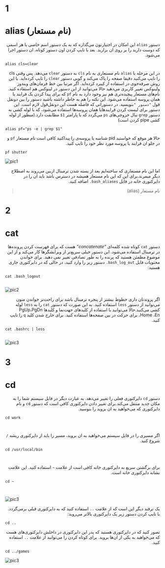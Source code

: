 # 1 
# alias  (نام مستعار)

<div dir=rtl>

دستور `alias` این امکان در اختیارتون می‌گذاره که به یک دستور اسم خاصی یا هر اسمی که دوست دارید را بر روی ان بزارید. بعد با تایپ کردن اون دستور کوتاه، ان دستور اجرا می‌شود.
<div dir=ltr>

```
alias cls=clear

```

<div dir=rtl>

در این مرحله با `alias` نام مستعاری به نام `cls` به دستور `clear` می‌دهد. پس وقتی cls را تایپ می‌کنید دقیقا صفحه را پاک می‌کند و گویی دستور `clear` را تایپ کرده‌اید. با این روش صرفه‌جوی در استفاده از کیبرد کرده‌اید.
اگر مرتبا بین خط فرمان‌های ویندوز ولینوکس تغییر کاربری می‌دهید حالا می‌توانید از این دستور در لینوکس هم استفاده کنید. نام‌های مستعار پیچیده‌تری هم نیز وجود دارد به نام `pf` که برای پیدا کردن یک فرایند یا همان پروسه استفاده می‌شود. این نکته را هم به خاطر داشته باشید دستور را بین دونقل قول `"دستور "`بنویسید. در دستوراتی که فاصله هست این دونقل‌قول لازم است. این دستور برای لیست کردن فرایندها‌یا همان پروسه‌ها استفاده می‌شود، که با لوله کشی به دستور `grep` نبال خروجی‌های `ps` می‌گردد که با پارامتر `1$` مطابقت دارد.(منظور از لوله کشی pipe کردن است)


<div dir=ltr>

```
alias pf="ps -e | grep $1"

```


<div dir=rtl>

حالا هر موقع که خواستید pid شناسه یا پروسه‌ی را پیداکنید کافی است نام مستعار `pf` و در جلو ان فرایند یا پروسه مورد نظر خود را تایپ کنید.

<div dir=ltr>

```
pf shutter

```




![pic1](https://www.howtogeek.com/wp-content/uploads/2019/04/top_commands_01.png.pagespeed.ce.62P_lpZ4xD.png "pf shutter,command")

<div dir=rtl>

اما این نام مستعاری که ساخته‌ایم بعد از بسته شدن ترمینال ازبین می‌روند به اصطلاح دیگر میمرند.برای این که این نام مستعار همیشه در دسترس باشد باید ان را در دایرکتوری خانه در فایل `bash_aliases.`  اضافه کنید.
> نام مستعار (alias)

<div dir=ltr>


# 2
# cat  

<div dir=rtl>

دستور `cat` کوتاه شده کلمه‌ای  *“concatenate”* هست که برای فهرست کردن پرونده‌ها در ترمینال استفاده می‌شود. این دستور خیلی سریع‌تر از ویرایشگرها کار می‌کند و از این موضوع مطمئن هستید که پرنده را  به طور تصادفی تغییر نمی دهید. برای خواندن محتویات فایل `bash_log_out.`
دستور زیر را وارد کنید، در حالی که در دایرکتوری جاری هستید:


<div dir=ltr>

```
cat .bash_logout


```

![pic2](https://www.howtogeek.com/wp-content/uploads/2019/04/top_commands_02.png.pagespeed.ce.eMAhgR_jv0.png "cat .bash_logout ,command")

<div dir=rtl>

اگر پروندتان داری خطوط بیشتر از پنجره ترمینال باشد برای راحت‌تر خواندن متون می‌توانید از دستور `less` استفاده کنید. به این صورت که دستور `cat` را به `less` لوله کشی می‌کنید.حالا می‌توانید با استفاده از کلید‌های جهت‌نما و کلید‌ها PgUp،PgDn ،Home ،En برای حرکت در بین صفحه‌ها استفاده کنید. برای خارج شدن کلید `q` را تایپ کنید.


<div dir=ltr>

```
cat .bashrc | less


```


![pic3](https://www.howtogeek.com/wp-content/uploads/2019/04/xtop_commands_03.png.pagespeed.gp+jp+jw+pj+ws+js+rj+rp+rw+ri+cp+md.ic.TidnlFkK6A.png "cat .bashrc | less,command")

<div dir=rtl>




<div dir=ltr>


# 3
# cd

<div dir=rtl>

دستور `cd` دایرکتوری فعلی را تغییر می‌دهد. به عبارت دیگر در فایل سیستم شما را به مکان جدید منتقل می‌کند.برای تغییر دادن دایرکتوری کافی است که دستور `cd` و نام دایرکتوری که می‌خواهید به ان بروید را بنوسید.


<div dir=ltr>

```
cd work



```

<div dir=rtl>

اگر مسیری را در فایل سیستم می‌خواهید به ان بروید، مسیر را باید از دایرکتوری ریشه `/` شروع کنید.

<div dir=ltr>

```
cd /usr/local/bin



```

<div dir=rtl>

برای برگشتن سریع به دایرکتوری خانه کافی است از علامت `~` استفاده کنید. این علامت نشانه دایرکتوری خانه است.

<div dir=ltr>

```
cd ~



```

![pic3](https://www.howtogeek.com/wp-content/uploads/2019/04/xtop_commands_04.png.pagespeed.gp+jp+jw+pj+ws+js+rj+rp+rw+ri+cp+md.ic.y6W_b1UDqz.png "cd ~ ,command")

<div dir=rtl>

یک ترفند دیگر این است که از علامت `..` استفاده کنید که به دایرکتوری قبلی برمی‌گردد. با تایپ کردن دستور زیر یک دایرکتوری بالاتر می‌روید:

<div dir=ltr>

```
cd ..

```
<div dir=rtl>

تصور کنید که در دایرکتوری هستید که پدر این دایرکتوری در داخلش دایرکتوری‌های هست که می‌خواهید به یکی از ان‌ها بروید. برای کوتاه کردن را می‌توانید از علامت `..` استفاده کنید.

<div dir=ltr>

```
cd ../games

```

![pic3](https://www.howtogeek.com/wp-content/uploads/2019/04/top_commands_05.png.pagespeed.ce.PsjTleoHs-.png "cd ../games ,command")

<div dir=rtl>







